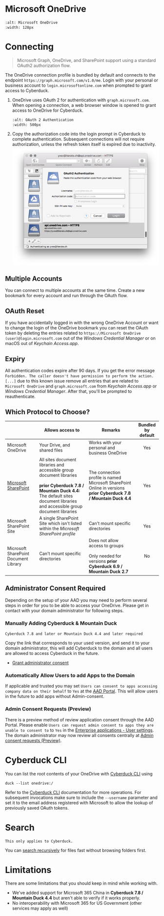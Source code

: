Microsoft OneDrive
===

```{image} _images/onedrive.png
:alt: Microsoft OneDrive
:width: 128px
```

# Connecting

> Microsoft Graph, OneDrive, and SharePoint support using a standard OAuth2 authorization flow.

The OneDrive connection profile is bundled by default and connects to the endpoint `https://graph.microsoft.com/v1.0/me`. Login with your personal or business account to `login.microsoftonline.com` when prompted to grant access to Cyberduck.

1. OneDrive uses OAuth 2 for authentication with `graph.microsoft.com`. When opening a connection, a web browser window is opened to grant access to OneDrive for Cyberduck.
	```{image} _images/Microsoft_OneDrive_OAuth_Authorization.png
	:alt: OAuth 2 Authentication
	:width: 500px
	``` 
2. Copy the authorization code into the login prompt in Cyberduck to complete authentication. Subsequent connections will not require authorization, unless the refresh token itself is expired due to inactivity.
![OAuth 2 Prompt](_images/OneDrive_OAuth_2_Authorization.png)

## Multiple Accounts

You can connect to multiple accounts at the same time. Create a new bookmark for every account and run through the OAuth flow.

## OAuth Reset

If you have accidentally logged in with the wrong OneDrive Account or want to change the login of the OneDrive bookmark you can reset the OAuth token by deleting the entries related to `https://Microsoft OneDrive (user)@login.microsoft.com` out of the *Windows Credential Manager* or on macOS out of *Keychain Access.app*.

## Expiry

All authentication codes expire after 90 days. If you get the error message `Forbidden. The caller doesn't have permission to perform the action. [...]` due to this known issue remove all entries that are related to `Microsoft OneDrive` and `graph.microsoft.com` from *Keychain Access.app* or *Windows Credential Manager*. After that, you'll be prompted to reauthenticate.

## Which Protocol to Choose?

|  | Allows access to | Remarks | Bundled by default |
| --- | --- | --- | :---: |
| Microsoft OneDrive | Your Drive, and shared files	| Works with your personal and business OneDrive | Yes |
| [Microsoft SharePoint](sharepoint.md) | All sites document libraries and accessible group document libraries<br/><br/>**prior Cyberduck 7.8 / Mountain Duck 4.4:** The default sites document libraries and accessible group document libraries | The connection profile is named Microsoft SharePoint Online in versions **prior Cyberduck 7.8 / Mountain Duck 4.4** | Yes |
| Microsoft SharePoint Site | A single SharePoint Site which isn't listed within the *Microsoft SharePoint profile* | Can't mount specific directories | Yes |
| Microsoft SharePoint Document Library	| Can't mount specific directories | Does not allow access to groups<br/><br/>Only needed for versions **prior Cyberduck 6.9 / Mountain Duck 2.7** | No |

## Administrator Consent Required

Depending on the setup of your AAD you may need to perform several steps in order for you to be able to access your OneDrive. Please get in contact with your domain administrator for following steps.

### Manually Adding Cyberduck & Mountain Duck

```{Important}
Cyberduck 7.8 and later or Mountain Duck 4.4 and later required
```

Copy the link that corresponds to your used version, and send it to your domain administrator, this will add Cyberduck to the domain and all users are allowed to access Cyberduck in the future.

* [Grant administrator consent](https://login.microsoftonline.com/organizations/v2.0/adminconsent?client_id=f40bc18f-cd02-4212-b7f1-15243e4e2ad3&redirect_uri=https://cyberduck.io/oauth&scope=sites.readwrite.all%20files.readwrite.all%20offline_access%20user.read)

### Automatically Allow Users to add Apps to the Domain

If applicable and trusted you may set `Users can consent to apps accessing company data on their behalf` to `Yes` at the [AAD Portal](https://aad.portal.azure.com/#blade/Microsoft_AAD_IAM/StartboardApplicationsMenuBlade/UserSettings). This will allow users in the future to add apps without Admin-consent.

### Admin Consent Requests (Preview)

There is a preview method of review application consent through the AAD Portal. Please enable `Users can request admin consent to apps they are unable to consent to` to `Yes` in the [Enterprise applications - User settings](https://aad.portal.azure.com/#blade/Microsoft_AAD_IAM/StartboardApplicationsMenuBlade/UserSettings). The domain administrator may now review all consents centrally at [Admin consent requests (Preview)](https://aad.portal.azure.com/#blade/Microsoft_AAD_IAM/StartboardApplicationsMenuBlade/AccessRequests).

# Cyberduck CLI

You can list the root contents of your OneDrive with [Cyberduck CLI](https://duck.sh/) using

	duck --list onedrive:/

Refer to the [Cyberduck CLI](../cli/index.md) documentation for more operations. For subsequent invocations make sure to include the `--username` parameter and set it to the email address registered with Microsoft to allow the lookup of previously saved OAuth tokens.

# Search

```{attention}
This only applies to Cyberduck.
```

You can [search recursively](../cyberduck/browser.md#filter-and-search) for files fast without browsing folders first.

# Limitations

There are some limitations that you should keep in mind while working with.

- We've added support for Microsoft 365 China in **Cyberduck 7.8 / Mountain Duck 4.4** but aren't able to verify if it works properly.
- No interoperability with Microsoft 365 for US Government (other services may apply as well)